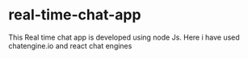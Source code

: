 # real-time-chat-app
This Real time chat app is developed using node Js. Here i have used chatengine.io and  react chat engines
